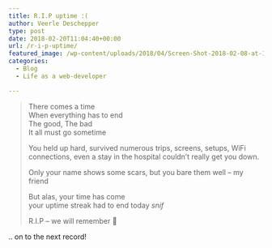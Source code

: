 ```yaml
---
title: R.I.P uptime :(
author: Veerle Deschepper
type: post
date: 2018-02-20T11:04:40+00:00
url: /r-i-p-uptime/
featured_image: /wp-content/uploads/2018/04/Screen-Shot-2018-02-08-at-12.04.49.png
categories:
  - Blog
  - Life as a web-developer

---
```



> There comes a time  
> When everything has to end  
> The good, The bad  
> It all must go sometime
> 
> You held up hard, survived numerous trips, screens, setups, WiFi connections, even a stay in the hospital couldn&#8217;t really get you down.
> 
> Only your name shows some scars, but you bare them well &#8211; my friend
> 
> But alas, your time has come  
> your uptime streak had to end today *_snif_*
> 
> R.I.P &#8211; we will remember 💐

<nuxt-image class="mx-auto" src='/img/screenshot-uptime.png' width='1004' height='72'></nuxt-image>

.. on to the next record!
